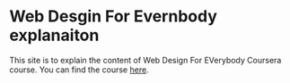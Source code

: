 # Web Desgin For Evernbody explanaiton
This site is to explain the content of Web Design For EVerybody Coursera course. You can find the course [here](https://duckduckgo.com).
